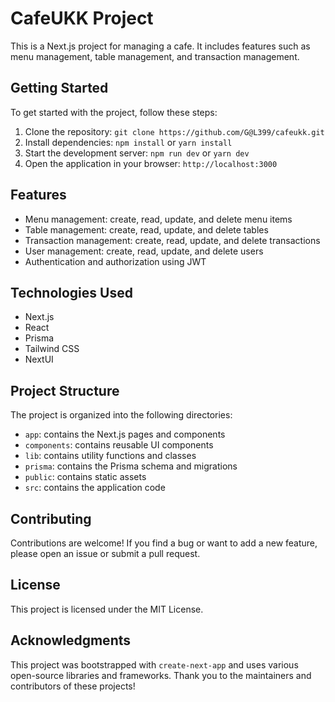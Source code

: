 # CafeUKK Project

This is a Next.js project for managing a cafe. It includes features such as menu management, table management, and transaction management.

## Getting Started

To get started with the project, follow these steps:

1. Clone the repository: `git clone https://github.com/G@L399/cafeukk.git`
2. Install dependencies: `npm install` or `yarn install`
3. Start the development server: `npm run dev` or `yarn dev`
4. Open the application in your browser: `http://localhost:3000`

## Features

- Menu management: create, read, update, and delete menu items
- Table management: create, read, update, and delete tables
- Transaction management: create, read, update, and delete transactions
- User management: create, read, update, and delete users
- Authentication and authorization using JWT

## Technologies Used

- Next.js
- React
- Prisma
- Tailwind CSS
- NextUI

## Project Structure

The project is organized into the following directories:

- `app`: contains the Next.js pages and components
- `components`: contains reusable UI components
- `lib`: contains utility functions and classes
- `prisma`: contains the Prisma schema and migrations
- `public`: contains static assets
- `src`: contains the application code

## Contributing

Contributions are welcome! If you find a bug or want to add a new feature, please open an issue or submit a pull request.

## License

This project is licensed under the MIT License.

## Acknowledgments

This project was bootstrapped with `create-next-app` and uses various open-source libraries and frameworks. Thank you to the maintainers and contributors of these projects!